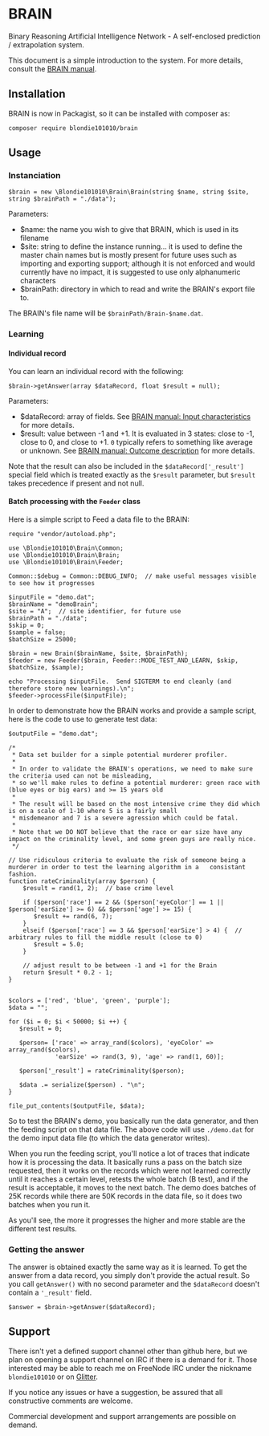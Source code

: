# BRAIN

Binary Reasoning Artificial Intelligence Network - A self-enclosed prediction / extrapolation system.

This document is a simple introduction to the system.  For more details, consult the [BRAIN manual](https://blondie101010.github.io/BRAIN/).

## Installation

BRAIN is now in Packagist, so it can be installed with composer as:

    composer require blondie101010/brain

## Usage

### Instanciation

    $brain = new \Blondie101010\Brain\Brain(string $name, string $site, string $brainPath = "./data");

Parameters:
- $name: the name you wish to give that BRAIN, which is used in its filename
- $site: string to define the instance running...  it is used to define the master chain names but is mostly present for future uses such as importing and exporting support;  although it is not enforced and would currently have no impact, it is suggested to use only alphanumeric characters
- $brainPath: directory in which to read and write the BRAIN's export file to.

The BRAIN's file name will be `$brainPath/Brain-$name.dat`.

### Learning

#### Individual record

You can learn an individual record with the following:

    $brain->getAnswer(array $dataRecord, float $result = null);

Parameters:
- $dataRecord: array of fields.  See [BRAIN manual: Input characteristics](https://blondie101010.github.io/BRAIN/#input-caracteristics) for more details.
- $result: value between -1 and +1.  It is evaluated in 3 states: close to -1, close to 0, and close to +1.  `0` typically refers to something like average or unknown.  See [BRAIN manual: Outcome description](https://blondie101010.github.io/BRAIN/#outcome-description) for more details.

Note that the result can also be included in the `$dataRecord['_result']` special field which is treated exactly as the `$result` parameter, but `$result` takes precedence if present and not null.


#### Batch processing with the `Feeder` class

Here is a simple script to Feed a data file to the BRAIN:

    require "vendor/autoload.php";
    
    use \Blondie101010\Brain\Common;
    use \Blondie101010\Brain\Brain;
    use \Blondie101010\Brain\Feeder;

    Common::$debug = Common::DEBUG_INFO;  // make useful messages visible to see how it progresses

    $inputFile = "demo.dat";
    $brainName = "demoBrain";
    $site = "A";  // site identifier, for future use
    $brainPath = "./data";
    $skip = 0;
    $sample = false;
    $batchSize = 25000;

    $brain = new Brain($brainName, $site, $brainPath);
    $feeder = new Feeder($brain, Feeder::MODE_TEST_AND_LEARN, $skip, $batchSize, $sample);

    echo "Processing $inputFile.  Send SIGTERM to end cleanly (and therefore store new learnings).\n";
    $feeder->processFile($inputFile);

In order to demonstrate how the BRAIN works and provide a sample script, here is the code to use to generate test data:

    $outputFile = "demo.dat";

    /*
     * Data set builder for a simple potential murderer profiler.
     *
     * In order to validate the BRAIN's operations, we need to make sure the criteria used can not be misleading,
     * so we'll make rules to define a potential murderer: green race with (blue eyes or big ears) and >= 15 years old
     *
     * The result will be based on the most intensive crime they did which is on a scale of 1-10 where 5 is a fairly small
     * misdemeanor and 7 is a severe agression which could be fatal.
     *
     * Note that we DO NOT believe that the race or ear size have any impact on the criminality level, and some green guys are really nice.
     */

    // Use ridiculous criteria to evaluate the risk of someone being a murderer in order to test the learning algorithm in a   consistant fashion.
    function rateCriminality(array $person) {
        $result = rand(1, 2);  // base crime level

        if ($person['race'] == 2 && ($person['eyeColor'] == 1 || $person['earSize'] >= 6) && $person['age'] >= 15) {
           $result += rand(6, 7);
        }
        elseif ($person['race'] == 3 && $person['earSize'] > 4) {  // arbitrary rules to fill the middle result (close to 0)
           $result = 5.0;
        }

        // adjust result to be between -1 and +1 for the Brain
        return $result * 0.2 - 1;
    }


    $colors = ['red', 'blue', 'green', 'purple'];
    $data = "";

    for ($i = 0; $i < 50000; $i ++) {
       $result = 0;

       $person= ['race' => array_rand($colors), 'eyeColor' => array_rand($colors),
                 'earSize' => rand(3, 9), 'age' => rand(1, 60)];

       $person['_result'] = rateCriminality($person);

       $data .= serialize($person) . "\n";
    }

    file_put_contents($outputFile, $data);
    
So to test the BRAIN's demo, you basically run the data generator, and then the feeding script on that data file.  The above code will use `./demo.dat` for the demo input data file (to which the data generator writes).  

When you run the feeding script, you'll notice a lot of traces that indicate how it is processing the data.  It basically runs a pass on the batch size requested, then it works on the records which were not learned correctly until it reaches a certain level, retests the whole batch (B test), and if the result is acceptable, it moves to the next batch.  The demo does batches of 25K records while there are 50K records in the data file, so it does two batches when you run it.

As you'll see, the more it progresses the higher and more stable are the different test results.

### Getting the answer

The answer is obtained exactly the same way as it is learned.  To get the answer from a data record, you simply don't provide the actual result.  So you call `getAnswer()` with no second parameter and the `$dataRecord` doesn't contain a `'_result'` field.

    $answer = $brain->getAnswer($dataRecord);

## Support

There isn't yet a defined support channel other than github here, but we plan on opening a support channel on IRC if there is a demand for it.  Those interested may be able to reach me on FreeNode IRC under the nickname `blondie101010` or on [Glitter](https://gitter.im/Blondie101010-BRAIN/).

If you notice any issues or have a suggestion, be assured that all constructive comments are welcome.

Commercial development and support arrangements are possible on demand.
